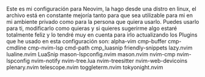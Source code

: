 Este es mi configuración para Neovim, la hago desde una distro en linux, el archivo está en constante mejoría tanto para que sea utilizable para mi en mi ambiente privado
como para la persona que quiera usarlo.
Puedes usarlo para ti, modificarlo como quieras y si quieres sugerirme algo estaré totalmente feliz y lo tendré muy en cuenta para irlo actualizando
los Plugins que he usado en esta configuración son:
alpha-vim
cmp-buffer
cmp-cmdline
cmp-nvim-lsp
cmd-path
cmp_luasnip
friendly-snippets
lazy.nvim
lualine.nvim
LuaSnip
mason-lspconfig.nvim
mason.nvim
nvim-cmp
nvim-lspconfig
nvim-notify
nvim-tree.lua
nvim-treesitter
nvim-web-devicoins
plenary.nvim
telescope.nvim
toggleterm.nvim
tokyonight.nvim
